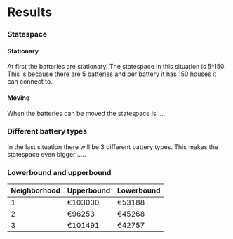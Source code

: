 # Results

### Statespace
#### Stationary
At first the batteries are stationary. The statespace in this situation is
5^150. This is because there are 5 batteries and per battery it has 150 houses
it can connect to.

#### Moving
When the batteries can be moved the statespace is .....

### Different battery types
In the last situation there will be 3 different battery types. This makes the
statespace even bigger .....

### Lowerbound and upperbound

| Neighborhood | Upperbound | Lowerbound |
| ------------ | ---------- | ---------- |
| 1            | €103030    | €53188     |
| 2            | €96253     | €45268     |
| 3            | €101491    | €42757     |
